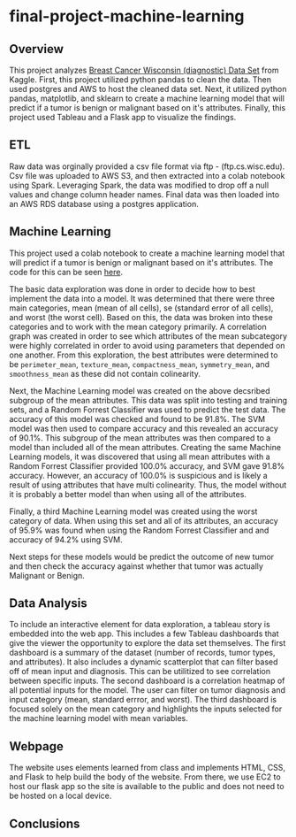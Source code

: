 # final-project-machine-learning

## Overview
This project analyzes [Breast Cancer Wisconsin (diagnostic) Data Set](https://www.kaggle.com/uciml/breast-cancer-wisconsin-data) from Kaggle. First, this project utilized python pandas to clean the data. Then used postgres and AWS to host the cleaned data set. Next, it utilized python pandas, matplotlib, and sklearn to create a machine learning model that will predict if a tumor is benign or malignant based on it's attributes. Finally, this project used Tableau and a Flask app to visualize the findings. 

## ETL
Raw data was orginally provided a csv file format via ftp - (ftp.cs.wisc.edu). Csv file was uploaded to AWS S3, and then extracted into a colab notebook using Spark. Leveraging Spark, the data was modified to drop off a null values and change column header names. Final data was then loaded into an AWS RDS database using a postgres application.

## Machine Learning
This project used a colab notebook to create a machine learning model that will predict if a tumor is benign or malignant based on it's attributes. The code for this can be seen [here](MachineLearning.ipynb). 

The basic data exploration was done in order to decide how to best implement the data into a model. It was determined that there were three main categories, mean (mean of all cells), se (standard error of all cells), and worst (the worst cell). Based on this, the data was broken into these categories and to work with the mean category primarily. A correlation graph was created in order to see which attributes of the mean subcategory were highly correlated in order to avoid using parameters that depended on one another. From this exploration, the best attributes were determined to be  `perimeter_mean`, `texture_mean`, `compactness_mean`, `symmetry_mean`, and `smoothness_mean` as these did not contain colinearity.

Next, the Machine Learning model was created on the above decsribed subgroup of the mean attributes. This data was split into testing and training sets, and a Random Forrest Classifier was used to predict the test data. The accuracy of this model was checked and  found to be 91.8%. The SVM model was then used to compare accuracy and this revealed an accuracy of 90.1%. This subgroup of the mean attributes was then compared to a model than included all of the mean attributes. Creating the same Machine Learning models, it was discovered that using all mean attributes with a Random Forrest Classifier provided 100.0% accuracy, and SVM gave 91.8% accuracy. However, an accuracy of 100.0% is suspicious and is likely a result of using attributes that have multi colinearity. Thus, the model without it is probably a better model than when using all of the attributes.

Finally, a third Machine Learning model was created using the worst category of data. When using this set and all of its attributes, an accuracy of 95.9% was found when using the Random Forrest Classifier and and accuracy of 94.2% using SVM.

Next steps for these models would be predict the outcome of new tumor and then check the accuracy against whether that tumor was actually Malignant or Benign.

## Data Analysis
To include an interactive element for data exploration, a tableau story is embedded into the web app. This includes a few Tableau dashboards that give the viewer the opportunity to explore the data set themselves. The first dashboard is a summary of the dataset (number of records, tumor types, and attributes). It also includes a dynamic scatterplot that can filter based off of mean input and diagnosis. This can be utilitized to see correlation between specific inputs. The second dashboard is a correlation heatmap of all potential inputs for the model. The user can filter on tumor diagnosis and input category (mean, standard errror, and worst). The third dashboard is focused solely on the mean category and highlights the inputs selected for the machine learning model with mean variables. 

## Webpage
The website uses elements learned from class and implements HTML, CSS, and Flask to help build the body of the website. From there, we use EC2 to host our flask app so the site is available to the public and does not need to be hosted on a local device.
## Conclusions
